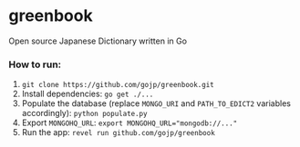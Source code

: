 greenbook
=========

Open source Japanese Dictionary written in Go

### How to run:
1. `git clone https://github.com/gojp/greenbook.git`
2. Install dependencies: `go get ./...`
3. Populate the database (replace `MONGO_URI` and `PATH_TO_EDICT2` variables accordingly): `python populate.py`
4. Export `MONGOHQ_URL`: `export MONGOHQ_URL="mongodb://..."`
5. Run the app: `revel run github.com/gojp/greenbook`
